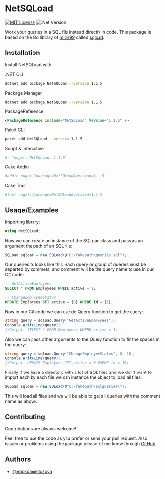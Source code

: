 
# NetSQLoad
[![MIT License](https://img.shields.io/badge/License-MIT-green.svg)](https://choosealicense.com/licenses/mit/)
![.Net Version](https://img.shields.io/badge/.Net-7.0-blue)

Work your queries in a SQL file instead directly in code. This package is based on the Go library of [midir99](https://github.com/midir99) called [sqload](https://github.com/midir99/sqload).

## Installation

Install NetSQLoad with: 

.NET CLI

```bash
dotnet add package NetSQLoad --version 1.1.5
```

Package Manager

```bash
dotnet add package NetSQLoad --version 1.1.5
```

PackageReference

```XML
<PackageReference Include="NetSQLoad" Version="1.1.5" />
```

Paket CLI

```bash
paket add NetSQLoad --version 1.1.5
```

Script & Interactive

```bash
#r "nuget: NetSQLoad, 1.1.5"
```

Cake Addin

```bash
#addin nuget:?package=NetSQLoad&version=1.1.5
```

Cake Tool

```bash
#tool nuget:?package=NetSQLoad&version=1.1.5
```
## Usage/Examples
Importing library:
```csharp
using NetSQLoad;
```

Now we can create an instance of the SQLoad class and pass as an argument the path of an SQL file:
```csharp
SQLoad sqload = new SQLoad(@"C:\fakepath\queries.sql");
```

Our queries.ts looks like this, each query or group of queries must be separted by commets, and comment will be the query name to use in our C# code:
```sql
-- GetActiveEmployees
SELECT * FROM Employees WHERE active = 1;

-- ChangeEmployeeStatus
UPDATE Employees SET active = {0} WHERE id = {1};
```

Now in our C# code we can use de Query function to get the query:
```csharp
string query = sqload.Query("GetActiveEmployees");
Console.WriteLine(query);
//Output: SELECT * FROM Employees WHERE active = 1;
```

Also we can pass other arguments to the Query function to fill the spaces in the query:
```csharp
string query = sqload.Query("ChangeEmployeeStatus", 0, 10);
Console.WriteLine(query);
//Output: UPDATE Employees SET active = 0 WHERE id = 10;
```

Finally if we have a directory with a lot of SQL files and we don't want to import each by each file we can instance the object to load all files:
```csharp
SQLoad sqload = new SQLoad(@"C:\fakepath\sqlqueries\");
```
This will load all files and we will be able to get all queries with the comment name as above.
## Contributing

Contributions are always welcome!

Feel free to use the code as you prefer or send your pull request. Also issues or problems using the package please let me know through [GitHub](https://github.com/erickdaniellozoya/NetSQLoad).


## Authors

- [@erickdaniellozoya](https://github.com/erickdaniellozoya)

